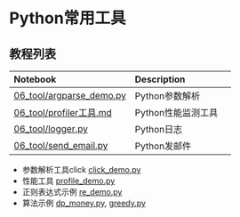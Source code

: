 # Python常用工具


## 教程列表

| Notebook     |      Description      |   |
|:----------|:-------------|------:|
| [06_tool/argparse_demo.py](https://github.com/shibing624/python-tutorial/blob/master/06_tool/argparse_demo.py)  | Python参数解析  | |
| [06_tool/profiler工具.md](https://github.com/shibing624/python-tutorial/blob/master/06_tool/profiler工具.md)  | Python性能监测工具  | |
| [06_tool/logger.py](https://github.com/shibing624/python-tutorial/blob/master/06_tool/logger.py)  | Python日志  | |
| [06_tool/send_email.py](https://github.com/shibing624/python-tutorial/blob/master/06_tool/send_email.py)  | Python发邮件  | |


- 参数解析工具click [click_demo.py](click_demo.py)
- 性能工具 [profile_demo.py](profile_demo.py)
- 正则表达式示例 [re_demo.py](re_demo.py)
- 算法示例 [dp_money.py](dp_money.py), [greedy.py](greedy.py)

